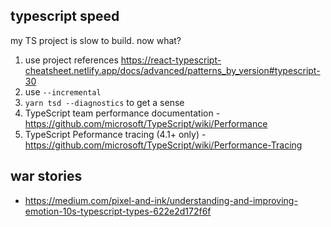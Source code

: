 ## typescript speed

my TS project is slow to build. now what?

1. use project references https://react-typescript-cheatsheet.netlify.app/docs/advanced/patterns_by_version#typescript-30
2. use `--incremental`
3. `yarn tsd --diagnostics` to get a sense
4. TypeScript team performance documentation - https://github.com/microsoft/TypeScript/wiki/Performance
5. TypeScript Peformance tracing (4.1+ only) - https://github.com/microsoft/TypeScript/wiki/Performance-Tracing

## war stories

- https://medium.com/pixel-and-ink/understanding-and-improving-emotion-10s-typescript-types-622e2d172f6f
